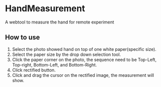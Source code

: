 # HandMeasurement
A webtool to measure the hand for remote experiment

## How to use
1. Select the photo showed hand on top of one white paper(specific size).
2. Select the paper size by the drop down selection tool.
3. Click the paper corner on the photo, the sequence need to be Top-Left, Top-right, Bottom-Left, and Bottom-Right.
4. Click rectified button.
5. Click and drag the cursor on the rectified image, the measurement will show.
